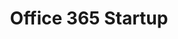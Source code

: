 ---sort_key: 22layout: "sku"id: office-365-startup-setuptitle: "Office 365 Startup"heading: "Office 365 Startup"sub-title: "Fresh account setup. Setup Pricing for Office 365 (one-time fee)"category: "Sales Digital Transformation"category_description: "Modernise businesses with next-gen tech."keywords: ""features: - feature: "Unlimited mailboxes configured for your team" - feature: "Professional project management" - feature: "Less than 7 days full implementation time" - feature: "30 days post-project support"price: "549"unit: "setup"australia_only: ""---